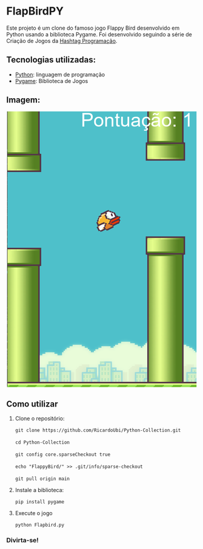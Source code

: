 # FlapBirdPY

Este projeto é um clone do famoso jogo Flappy Bird desenvolvido em Python usando a biblioteca Pygame. Foi desenvolvido seguindo a série de 
Criação de Jogos da [Hashtag Programação](https://pages.hashtagtreinamentos.com/).

## Tecnologias utilizadas:

* [Python](https://www.python.org/): linguagem de programação
* [Pygame](https://www.pygame.org/): Biblioteca de Jogos

## Imagem:

<p align="center">
  <img src="imgs/FlappyBird.png" alt="Flappy Bird Clone">
</p>

## Como utilizar

1. Clone o repositório:

      ```terminal
   git clone https://github.com/RicardoUbi/Python-Collection.git

   cd Python-Collection

   git config core.sparseCheckout true

   echo "FlappyBird/" >> .git/info/sparse-checkout

   git pull origin main

2. Instale a biblioteca:
   
   ```terminal
   pip install pygame

3. Execute o jogo
   
   ```terminal
   python Flapbird.py

### Divirta-se!
   
